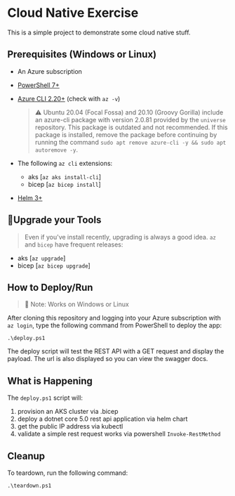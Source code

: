 # Cloud Native Exercise

 This is a simple project to demonstrate some cloud native stuff.

## Prerequisites (Windows or Linux)

* An Azure subscription
* [PowerShell 7+][powershell install]
* [Azure CLI 2.20+][az install] (check with `az -v`)
  > ⚠ Ubuntu 20.04 (Focal Fossa) and 20.10 (Groovy Gorilla) include an azure-cli package with version 2.0.81 provided by the `universe` repository. This package is outdated and not recommended. If this package is installed, remove the package before continuing by running the command `sudo apt remove azure-cli -y && sudo apt autoremove -y`.

* The following `az cli` extensions:
  - aks [`az aks install-cli`]
  - bicep [`az bicep install`] 
* [Helm 3+][Helm Install]
## 🔁Upgrade your Tools

> Even if you've install recently, upgrading is always a good idea. `az` and `bicep` have frequent releases:
  - aks [`az upgrade`]
  - bicep [`az bicep upgrade`] 

## How to Deploy/Run

> 📝 Note: Works on Windows or Linux 

After cloning this repository and logging into your Azure subscription with `az login`, type the following command from PowerShell to deploy the app:

`.\deploy.ps1`

The deploy script will test the REST API with a GET request and display the payload. 
The url is also displayed so you can view the swagger docs.

## What is Happening

The `deploy.ps1` script will:
1. provision an AKS cluster via .bicep 
1. deploy a dotnet core 5.0 rest api application via helm chart
1. get the public IP address via kubectl
1. validate a simple rest request works via powershell `Invoke-RestMethod`

## Cleanup

To teardown, run the following command:

`.\teardown.ps1`



[powershell install]: https://docs.microsoft.com/en-us/powershell/scripting/install/installing-powershell?view=powershell-7.1#powershell
[az install]: https://docs.microsoft.com/en-us/cli/azure/install-azure-cli#install
[Helm Install]:  https://helm.sh/docs/intro/install/#through-package-managers

